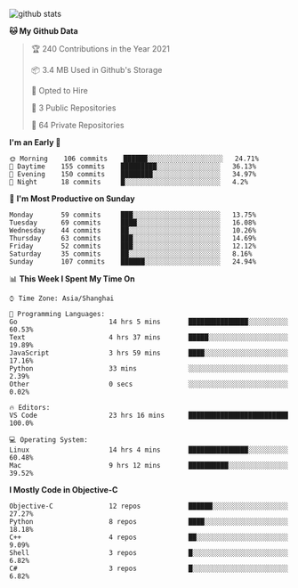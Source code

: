 
![github stats](https://github-readme-stats.vercel.app/api?username=ChesterYue&show_icons=true&count_private=true)

<!-- ![wakatime](https://github-readme-stats.vercel.app/api/wakatime?username=ChesterYue&layout=compact) -->

<!-- ![wakatime](https://github-readme-stats.vercel.app/api/top-langs/?username=ChesterYue&layout=compact) -->

<!--START_SECTION:waka-->
**🐱 My Github Data** 

> 🏆 240 Contributions in the Year 2021
 > 
> 📦 3.4 MB Used in Github's Storage 
 > 
> 💼 Opted to Hire
 > 
> 📜 3 Public Repositories 
 > 
> 🔑 64 Private Repositories  
 > 
**I'm an Early 🐤** 

```text
🌞 Morning    106 commits    ██████░░░░░░░░░░░░░░░░░░░   24.71% 
🌆 Daytime    155 commits    █████████░░░░░░░░░░░░░░░░   36.13% 
🌃 Evening    150 commits    ████████░░░░░░░░░░░░░░░░░   34.97% 
🌙 Night      18 commits     █░░░░░░░░░░░░░░░░░░░░░░░░   4.2%

```
📅 **I'm Most Productive on Sunday** 

```text
Monday       59 commits     ███░░░░░░░░░░░░░░░░░░░░░░   13.75% 
Tuesday      69 commits     ████░░░░░░░░░░░░░░░░░░░░░   16.08% 
Wednesday    44 commits     ██░░░░░░░░░░░░░░░░░░░░░░░   10.26% 
Thursday     63 commits     ███░░░░░░░░░░░░░░░░░░░░░░   14.69% 
Friday       52 commits     ███░░░░░░░░░░░░░░░░░░░░░░   12.12% 
Saturday     35 commits     ██░░░░░░░░░░░░░░░░░░░░░░░   8.16% 
Sunday       107 commits    ██████░░░░░░░░░░░░░░░░░░░   24.94%

```


📊 **This Week I Spent My Time On** 

```text
⌚︎ Time Zone: Asia/Shanghai

💬 Programming Languages: 
Go                       14 hrs 5 mins       ███████████████░░░░░░░░░░   60.53% 
Text                     4 hrs 37 mins       █████░░░░░░░░░░░░░░░░░░░░   19.89% 
JavaScript               3 hrs 59 mins       ████░░░░░░░░░░░░░░░░░░░░░   17.16% 
Python                   33 mins             ░░░░░░░░░░░░░░░░░░░░░░░░░   2.39% 
Other                    0 secs              ░░░░░░░░░░░░░░░░░░░░░░░░░   0.02%

🔥 Editors: 
VS Code                  23 hrs 16 mins      █████████████████████████   100.0%

💻 Operating System: 
Linux                    14 hrs 4 mins       ███████████████░░░░░░░░░░   60.48% 
Mac                      9 hrs 12 mins       ██████████░░░░░░░░░░░░░░░   39.52%

```

**I Mostly Code in Objective-C** 

```text
Objective-C              12 repos            ██████░░░░░░░░░░░░░░░░░░░   27.27% 
Python                   8 repos             ████░░░░░░░░░░░░░░░░░░░░░   18.18% 
C++                      4 repos             ██░░░░░░░░░░░░░░░░░░░░░░░   9.09% 
Shell                    3 repos             █░░░░░░░░░░░░░░░░░░░░░░░░   6.82% 
C#                       3 repos             █░░░░░░░░░░░░░░░░░░░░░░░░   6.82%

```



<!--END_SECTION:waka-->